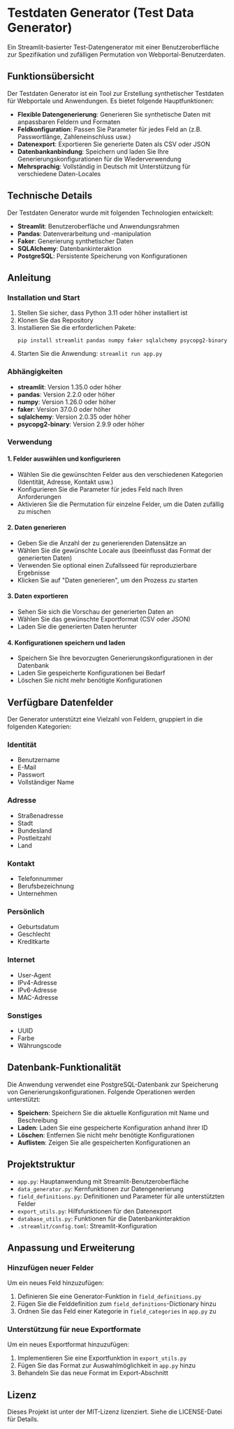 # Testdaten Generator (Test Data Generator)

Ein Streamlit-basierter Test-Datengenerator mit einer Benutzeroberfläche zur Spezifikation und zufälligen Permutation von Webportal-Benutzerdaten.

## Funktionsübersicht

Der Testdaten Generator ist ein Tool zur Erstellung synthetischer Testdaten für Webportale und Anwendungen. Es bietet folgende Hauptfunktionen:

- **Flexible Datengenerierung**: Generieren Sie synthetische Daten mit anpassbaren Feldern und Formaten
- **Feldkonfiguration**: Passen Sie Parameter für jedes Feld an (z.B. Passwortlänge, Zahleneinschluss usw.)
- **Datenexport**: Exportieren Sie generierte Daten als CSV oder JSON
- **Datenbankanbindung**: Speichern und laden Sie Ihre Generierungskonfigurationen für die Wiederverwendung
- **Mehrsprachig**: Vollständig in Deutsch mit Unterstützung für verschiedene Daten-Locales

## Technische Details

Der Testdaten Generator wurde mit folgenden Technologien entwickelt:

- **Streamlit**: Benutzeroberfläche und Anwendungsrahmen
- **Pandas**: Datenverarbeitung und -manipulation
- **Faker**: Generierung synthetischer Daten
- **SQLAlchemy**: Datenbankinteraktion
- **PostgreSQL**: Persistente Speicherung von Konfigurationen

## Anleitung

### Installation und Start

1. Stellen Sie sicher, dass Python 3.11 oder höher installiert ist
2. Klonen Sie das Repository
3. Installieren Sie die erforderlichen Pakete:
   ```
   pip install streamlit pandas numpy faker sqlalchemy psycopg2-binary
   ```
4. Starten Sie die Anwendung: `streamlit run app.py`

### Abhängigkeiten

- **streamlit**: Version 1.35.0 oder höher
- **pandas**: Version 2.2.0 oder höher
- **numpy**: Version 1.26.0 oder höher
- **faker**: Version 37.0.0 oder höher
- **sqlalchemy**: Version 2.0.35 oder höher
- **psycopg2-binary**: Version 2.9.9 oder höher

### Verwendung

#### 1. Felder auswählen und konfigurieren

- Wählen Sie die gewünschten Felder aus den verschiedenen Kategorien (Identität, Adresse, Kontakt usw.)
- Konfigurieren Sie die Parameter für jedes Feld nach Ihren Anforderungen
- Aktivieren Sie die Permutation für einzelne Felder, um die Daten zufällig zu mischen

#### 2. Daten generieren

- Geben Sie die Anzahl der zu generierenden Datensätze an
- Wählen Sie die gewünschte Locale aus (beeinflusst das Format der generierten Daten)
- Verwenden Sie optional einen Zufallsseed für reproduzierbare Ergebnisse
- Klicken Sie auf "Daten generieren", um den Prozess zu starten

#### 3. Daten exportieren

- Sehen Sie sich die Vorschau der generierten Daten an
- Wählen Sie das gewünschte Exportformat (CSV oder JSON)
- Laden Sie die generierten Daten herunter

#### 4. Konfigurationen speichern und laden

- Speichern Sie Ihre bevorzugten Generierungskonfigurationen in der Datenbank
- Laden Sie gespeicherte Konfigurationen bei Bedarf
- Löschen Sie nicht mehr benötigte Konfigurationen

## Verfügbare Datenfelder

Der Generator unterstützt eine Vielzahl von Feldern, gruppiert in die folgenden Kategorien:

### Identität
- Benutzername
- E-Mail
- Passwort
- Vollständiger Name

### Adresse
- Straßenadresse
- Stadt
- Bundesland
- Postleitzahl
- Land

### Kontakt
- Telefonnummer
- Berufsbezeichnung
- Unternehmen

### Persönlich
- Geburtsdatum
- Geschlecht
- Kreditkarte

### Internet
- User-Agent
- IPv4-Adresse
- IPv6-Adresse
- MAC-Adresse

### Sonstiges
- UUID
- Farbe
- Währungscode

## Datenbank-Funktionalität

Die Anwendung verwendet eine PostgreSQL-Datenbank zur Speicherung von Generierungskonfigurationen. Folgende Operationen werden unterstützt:

- **Speichern**: Speichern Sie die aktuelle Konfiguration mit Name und Beschreibung
- **Laden**: Laden Sie eine gespeicherte Konfiguration anhand ihrer ID
- **Löschen**: Entfernen Sie nicht mehr benötigte Konfigurationen
- **Auflisten**: Zeigen Sie alle gespeicherten Konfigurationen an

## Projektstruktur

- `app.py`: Hauptanwendung mit Streamlit-Benutzeroberfläche
- `data_generator.py`: Kernfunktionen zur Datengenerierung
- `field_definitions.py`: Definitionen und Parameter für alle unterstützten Felder
- `export_utils.py`: Hilfsfunktionen für den Datenexport
- `database_utils.py`: Funktionen für die Datenbankinteraktion
- `.streamlit/config.toml`: Streamlit-Konfiguration

## Anpassung und Erweiterung

### Hinzufügen neuer Felder

Um ein neues Feld hinzuzufügen:

1. Definieren Sie eine Generator-Funktion in `field_definitions.py`
2. Fügen Sie die Felddefinition zum `field_definitions`-Dictionary hinzu
3. Ordnen Sie das Feld einer Kategorie in `field_categories` in `app.py` zu

### Unterstützung für neue Exportformate

Um ein neues Exportformat hinzuzufügen:

1. Implementieren Sie eine Exportfunktion in `export_utils.py`
2. Fügen Sie das Format zur Auswahlmöglichkeit in `app.py` hinzu
3. Behandeln Sie das neue Format im Export-Abschnitt

## Lizenz

Dieses Projekt ist unter der MIT-Lizenz lizenziert. Siehe die LICENSE-Datei für Details.
